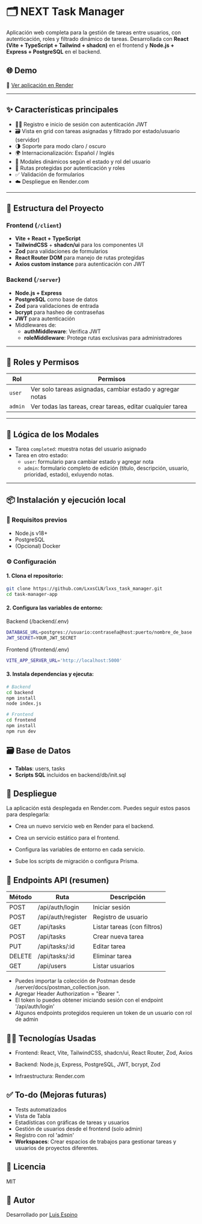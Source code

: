 # 🗂️ NEXT Task Manager

Aplicación web completa para la gestión de tareas entre usuarios, con autenticación, roles y filtrado dinámico de tareas. Desarrollada con **React (Vite + TypeScript + Tailwind + shadcn)** en el frontend y **Node.js + Express + PostgreSQL** en el backend.

## 🌐 Demo

🔗 [Ver aplicación en Render](https://lxxs-task-manager.onrender.com)

---

## ✨ Características principales

-   🧑‍💻 Registro e inicio de sesión con autenticación JWT
-   🗃️ Vista en grid con tareas asignadas y filtrado por estado/usuario (servidor)
-   🌗 Soporte para modo claro / oscuro
-   🌍 Internacionalización: Español / Inglés
-   🧩 Modales dinámicos según el estado y rol del usuario
-   🔐 Rutas protegidas por autenticación y roles
-   ✅ Validación de formularios
-   ☁️ Despliegue en Render.com

---

## 📁 Estructura del Proyecto

### Frontend (`/client`)

-   **Vite + React + TypeScript**
-   **TailwindCSS** + **shadcn/ui** para los componentes UI
-   **Zod** para validaciones de formularios
-   **React Router DOM** para manejo de rutas protegidas
-   **Axios custom instance** para autenticación con JWT

### Backend (`/server`)

-   **Node.js + Express**
-   **PostgreSQL** como base de datos
-   **Zod** para validaciones de entrada
-   **bcrypt** para hasheo de contraseñas
-   **JWT** para autenticación
-   Middlewares de:
    -   **authMiddleware**: Verifica JWT
    -   **roleMiddleware**: Protege rutas exclusivas para administradores

---

## 🔐 Roles y Permisos

| Rol     | Permisos                                                   |
| ------- | ---------------------------------------------------------- |
| `user`  | Ver solo tareas asignadas, cambiar estado y agregar notas  |
| `admin` | Ver todas las tareas, crear tareas, editar cualquier tarea |

---

## 🧠 Lógica de los Modales

-   Tarea `completed`: muestra notas del usuario asignado
-   Tarea en otro estado:
    -   `user`: formulario para cambiar estado y agregar nota
    -   `admin`: formulario completo de edición (título, descripción, usuario, prioridad, estado), exluyendo notas.

---

## 📦 Instalación y ejecución local

### 🔧 Requisitos previos

-   Node.js v18+
-   PostgreSQL
-   (Opcional) Docker

### ⚙️ Configuración

#### 1. Clona el repositorio:

```bash
git clone https://github.com/LxxsCLN/lxxs_task_manager.git
cd task-manager-app
```

#### 2. Configura las variables de entorno:

Backend (/backend/.env)

```bash
DATABASE_URL=postgres://usuario:contraseña@host:puerto/nombre_de_base
JWT_SECRET=YOUR_JWT_SECRET
```

Frontend (/frontend/.env)

```bash
VITE_APP_SERVER_URL='http://localhost:5000'
```

#### 3. Instala dependencias y ejecuta:

```bash
# Backend
cd backend
npm install
node index.js

# Frontend
cd frontend
npm install
npm run dev
```

## 🗃️ Base de Datos

-   **Tablas**: users, tasks
-   **Scripts SQL** incluidos en backend/db/init.sql

## 🚀 Despliegue

La aplicación está desplegada en Render.com. Puedes seguir estos pasos para desplegarla:

-   Crea un nuevo servicio web en Render para el backend.

-   Crea un servicio estático para el frontend.

-   Configura las variables de entorno en cada servicio.

-   Sube los scripts de migración o configura Prisma.

## 🧪 Endpoints API (resumen)

| Método | Ruta               | Descripción                 |
| ------ | ------------------ | --------------------------- |
| POST   | /api/auth/login    | Iniciar sesión              |
| POST   | /api/auth/register | Registro de usuario         |
| GET    | /api/tasks         | Listar tareas (con filtros) |
| POST   | /api/tasks         | Crear nueva tarea           |
| PUT    | /api/tasks/\:id    | Editar tarea                |
| DELETE | /api/tasks/\:id    | Eliminar tarea              |
| GET    | /api/users         | Listar usuarios             |

-   Puedes importar la colección de Postman desde /server/docs/postman_collection.json.
-   Agregar Header Authorization = "Bearer <token>".
-   El token lo puedes obtener iniciando sesión con el endpoint '/api/auth/login'
-   Algunos endpoints protegidos requieren un token de un usuario con rol de admin

## 🧑‍💻 Tecnologías Usadas

-   Frontend: React, Vite, TailwindCSS, shadcn/ui, React Router, Zod, Axios

-   Backend: Node.js, Express, PostgreSQL, JWT, bcrypt, Zod

-   Infraestructura: Render.com

## ✅ To-do (Mejoras futuras)

-   Tests automatizados
-   Vista de Tabla
-   Estadísticas con gráficas de tareas y usuarios
-   Gestión de usuarios desde el frontend (solo admin)
-   Registro con rol 'admin'
-   **Workspaces**: Crear espacios de trabajos para gestionar tareas y usuarios de proyectos diferentes.

## 📄 Licencia

MIT

## 📄 Autor

Desarrollado por [Luis Espino](https://luiseseberre.com)
